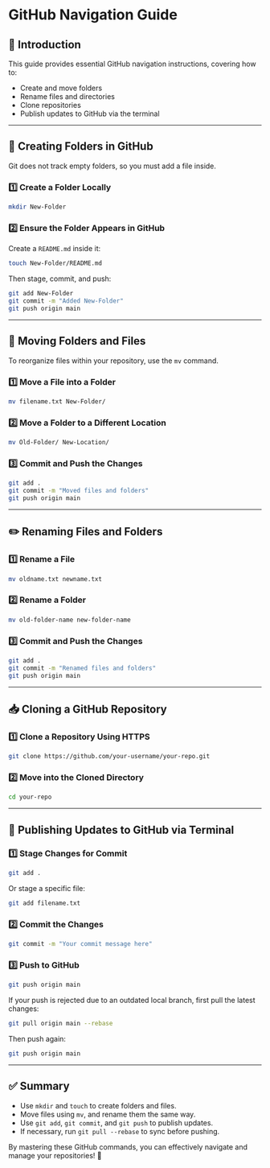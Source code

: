 # GitHub Navigation Guide

## 📌 Introduction
This guide provides essential GitHub navigation instructions, covering how to:
- Create and move folders
- Rename files and directories
- Clone repositories
- Publish updates to GitHub via the terminal

---

## 📂 Creating Folders in GitHub
Git does not track empty folders, so you must add a file inside.

### **1️⃣ Create a Folder Locally**
```bash
mkdir New-Folder
```

### **2️⃣ Ensure the Folder Appears in GitHub**
Create a `README.md` inside it:
```bash
touch New-Folder/README.md
```
Then stage, commit, and push:
```bash
git add New-Folder
git commit -m "Added New-Folder"
git push origin main
```

---

## 🔄 Moving Folders and Files
To reorganize files within your repository, use the `mv` command.

### **1️⃣ Move a File into a Folder**
```bash
mv filename.txt New-Folder/
```

### **2️⃣ Move a Folder to a Different Location**
```bash
mv Old-Folder/ New-Location/
```

### **3️⃣ Commit and Push the Changes**
```bash
git add .
git commit -m "Moved files and folders"
git push origin main
```

---

## ✏️ Renaming Files and Folders
### **1️⃣ Rename a File**
```bash
mv oldname.txt newname.txt
```

### **2️⃣ Rename a Folder**
```bash
mv old-folder-name new-folder-name
```

### **3️⃣ Commit and Push the Changes**
```bash
git add .
git commit -m "Renamed files and folders"
git push origin main
```

---

## 📥 Cloning a GitHub Repository
### **1️⃣ Clone a Repository Using HTTPS**
```bash
git clone https://github.com/your-username/your-repo.git
```

### **2️⃣ Move into the Cloned Directory**
```bash
cd your-repo
```

---

## 🚀 Publishing Updates to GitHub via Terminal
### **1️⃣ Stage Changes for Commit**
```bash
git add .
```
Or stage a specific file:
```bash
git add filename.txt
```

### **2️⃣ Commit the Changes**
```bash
git commit -m "Your commit message here"
```

### **3️⃣ Push to GitHub**
```bash
git push origin main
```

If your push is rejected due to an outdated local branch, first pull the latest changes:
```bash
git pull origin main --rebase
```
Then push again:
```bash
git push origin main
```

---

## ✅ Summary
- Use `mkdir` and `touch` to create folders and files.
- Move files using `mv`, and rename them the same way.
- Use `git add`, `git commit`, and `git push` to publish updates.
- If necessary, run `git pull --rebase` to sync before pushing.

By mastering these GitHub commands, you can effectively navigate and manage your repositories! 🚀
